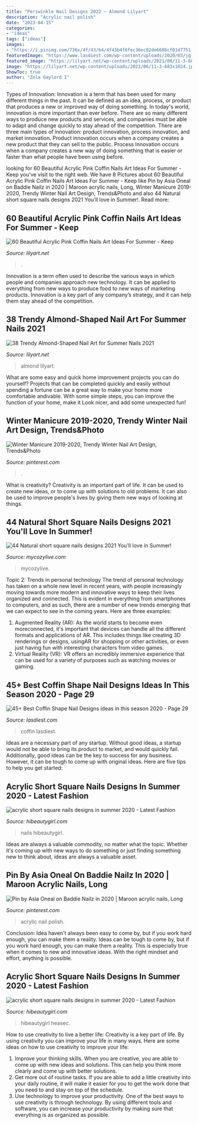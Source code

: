 ```yaml
---
title: "Periwinkle Nail Designs 2022 ~ Almond Lilyart"
description: "Acrylic nail polish"
date: "2023-04-15"
categories:
- "ideas"
tags: ["ideas"]
images:
- "https://i.pinimg.com/736x/4f/43/b4/4f43b4f6fec36ec82de6688cf01d7751.jpg"
featuredImage: "https://www.lasdiest.com/wp-content/uploads/2020/03/jq_nails_54512054_1993966617397866_2409977579718087751_n.jpg"
featured_image: "https://lilyart.net/wp-content/uploads/2021/06/11-3-683x1024.jpg"
image: "https://lilyart.net/wp-content/uploads/2021/06/11-3-683x1024.jpg"
ShowToc: true
author: "Zola Gaylord I"
---
```



Types of Innovation:
Innovation is a term that has been used for many different things in the past. It can be defined as an idea, process, or product that produces a new or improved way of doing something. In today's world, innovation is more important than ever before. There are so many different ways to produce new products and services, and companies must be able to adapt and change quickly to stay ahead of the competition. 
There are three main types of innovation: product innovation, process innovation, and market innovation. Product innovation occurs when a company creates a new product that they can sell to the public. Process Innovation occurs when a company creates a new way of doing something that is easier or faster than what people have been using before.

	

		
looking for 60 Beautiful Acrylic Pink Coffin Nails Art Ideas For Summer - Keep you've visit to the right web. We have 8 Pictures about 60 Beautiful Acrylic Pink Coffin Nails Art Ideas For Summer - Keep like Pin by Asia Oneal on Baddie Nailz in 2020 | Maroon acrylic nails, Long, Winter Manicure 2019-2020, Trendy Winter Nail Art Design, Trends&amp;Photo and also 44 Natural short square nails designs 2021 You&#039;ll love in Summer!. Read more:
		
    
## 60 Beautiful Acrylic Pink Coffin Nails Art Ideas For Summer - Keep

<img loading=lazy src="https://lilyart.net/wp-content/uploads/2020/05/51-2.jpg" onerror="this.onerror=null;this.src='https://tse2.mm.bing.net/th?id=OIP.WVpncgohQbayqKylnZ1l9gHaKM&amp;pid=15.1';" alt="60 Beautiful Acrylic Pink Coffin Nails Art Ideas For Summer - Keep">

_Source: lilyart.net_

>. 

	

Innovation is a term often used to describe the various ways in which people and companies approach new technology. It can be applied to everything from new ways to produce food to new ways of marketing products. Innovation is a key part of any company’s strategy, and it can help them stay ahead of the competition.

    
## 38 Trendy Almond-Shaped Nail Art For Summer Nails 2021

<img loading=lazy src="https://lilyart.net/wp-content/uploads/2021/06/11-3-683x1024.jpg" onerror="this.onerror=null;this.src='https://tse2.mm.bing.net/th?id=OIP.hjAFTOGUmKMDtvmfytkLcAHaLG&amp;pid=15.1';" alt="38 Trendy Almond-Shaped Nail Art for Summer Nails 2021">

_Source: lilyart.net_

>almond lilyart. 

	

What are some easy and quick home improvement projects you can do yourself?
Projects that can be completed quickly and easily without spending a fortune can be a great way to make your home more comfortable andivable. With some simple steps, you can improve the function of your home, make it Look nicer, and add some unexpected fun!

    
## Winter Manicure 2019-2020, Trendy Winter Nail Art Design, Trends&amp;Photo

<img loading=lazy src="https://i.pinimg.com/736x/5f/04/cd/5f04cd131403ff415e386f918a5c4958.jpg" onerror="this.onerror=null;this.src='https://tse3.mm.bing.net/th?id=OIP.0Xa98COE_8HIglgertjFBQAAAA&amp;pid=15.1';" alt="Winter Manicure 2019-2020, Trendy Winter Nail Art Design, Trends&amp;Photo">

_Source: pinterest.com_

>. 

	

What is creativity?
Creativity is an important part of life. It can be used to create new ideas, or to come up with solutions to old problems. It can also be used to improve people's lives by giving them new ways of looking at things.

    
## 44 Natural Short Square Nails Designs 2021 You&#039;ll Love In Summer!

<img loading=lazy src="https://mycozylive.com/wp-content/uploads/2021/04/4-14-768x1152.jpg" onerror="this.onerror=null;this.src='https://tse2.mm.bing.net/th?id=OIP.iZNTHHL96Csny92PH7QhYAHaLH&amp;pid=15.1';" alt="44 Natural short square nails designs 2021 You&#039;ll love in Summer!">

_Source: mycozylive.com_

>mycozylive. 

	

Topic 2: Trends in personal technology
The trend of personal technology has taken on a whole new level in recent years, with people increasingly moving towards more modern and innovative ways to keep their lives organized and connected. This is evident in everything from smartphones to computers, and as such, there are a number of new trends emerging that we can expect to see in the coming years. Here are three examples: 
1) Augmented Reality (AR): As the world starts to become even moreconnected, it's important that devices can handle all the different formats and applications of AR. This includes things like creating 3D renderings or designs, usingAR for shopping or other activities, or even just having fun with interesting characters from video games. 
2) Virtual Reality (VR): VR offers an incredibly immersive experience that can be used for a variety of purposes such as watching movies or gaming.

    
## 45+ Best Coffin Shape Nail Designs Ideas In This Season 2020 - Page 29

<img loading=lazy src="https://www.lasdiest.com/wp-content/uploads/2020/03/jq_nails_54512054_1993966617397866_2409977579718087751_n.jpg" onerror="this.onerror=null;this.src='https://tse2.mm.bing.net/th?id=OIP.nHYyXS8rR3Rm8vYHyXGKIAHaKu&amp;pid=15.1';" alt="45+ Best Coffin Shape Nail Designs ideas in this season 2020 - Page 29">

_Source: lasdiest.com_

>coffin lasdiest. 

	

Ideas are a necessary part of any startup. Without good ideas, a startup would not be able to bring its product to market, and would quickly fail. Additionally, good ideas can be the key to success for any business. However, it can be tough to come up with original ideas. Here are five tips to help you get started: 

    
## Acrylic Short Square Nails Designs In Summer 2020 - Latest Fashion

<img loading=lazy src="https://hibeautygirl.com/wp-content/uploads/2020/05/8-22.jpg" onerror="this.onerror=null;this.src='https://tse4.mm.bing.net/th?id=OIP.7ye8QoHvIPA8TnKHmgDTRQHaJV&amp;pid=15.1';" alt="acrylic short square nails designs in summer 2020 - Latest Fashion">

_Source: hibeautygirl.com_

>nails hibeautygirl. 

	

Ideas are always a valuable commodity, no matter what the topic. Whether it's coming up with new ways to do something or just finding something new to think about, ideas are always a valuable asset.

    
## Pin By Asia Oneal On Baddie Nailz In 2020 | Maroon Acrylic Nails, Long

<img loading=lazy src="https://i.pinimg.com/736x/4f/43/b4/4f43b4f6fec36ec82de6688cf01d7751.jpg" onerror="this.onerror=null;this.src='https://tse3.mm.bing.net/th?id=OIP.fS-SdXBrDVREY4gsZz_gXwHaHS&amp;pid=15.1';" alt="Pin by Asia Oneal on Baddie Nailz in 2020 | Maroon acrylic nails, Long">

_Source: pinterest.com_

>acrylic nail polish. 

	

Conclusion: Idea haven't always been easy to come by, but if you work hard enough, you can make them a reality.
Ideas can be tough to come by, but if you work hard enough, you can make them a reality. This is especially true when it comes to new and innovative ideas. With the right mindset and effort, anything is possible.

    
## Acrylic Short Square Nails Designs In Summer 2020 - Latest Fashion

<img loading=lazy src="https://hibeautygirl.com/wp-content/uploads/2020/05/11-23.jpg" onerror="this.onerror=null;this.src='https://tse3.mm.bing.net/th?id=OIP.o4kiy9iky2HL1Yc_6-GDvwHaJe&amp;pid=15.1';" alt="acrylic short square nails designs in summer 2020 - Latest Fashion">

_Source: hibeautygirl.com_

>hibeautygirl heasec. 

	

How to use creativity to live a better life:
Creativity is a key part of life. By using creativity you can improve your life in many ways. Here are some ideas on how to use creativity to improve your life: 
1. Improve your thinking skills. When you are creative, you are able to come up with new ideas and solutions. This can help you think more clearly and come up with better solutions. 
2. Get more out of routine tasks. If you are able to add a little creativity into your daily routine, it will make it easier for you to get the work done that you need to and stay on top of the schedule. 
3. Use technology to improve your productivity. One of the best ways to use creativity is through technology. By using different tools and software, you can increase your productivity by making sure that everything is as organized as possible. 

